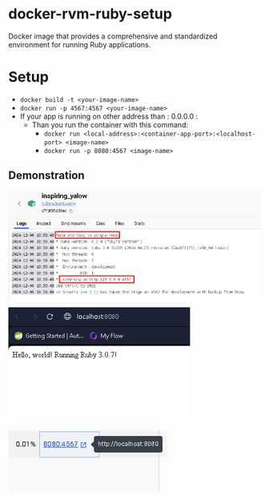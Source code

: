 # docker-rvm-ruby-setup

Docker image that provides a comprehensive and standardized environment for running Ruby applications.

# Setup

* `docker build -t <your-image-name>`
* `docker run -p 4567:4567 <your-image-name>`
* If your app is running on other address than : 0.0.0.0 :
  * Than you run the container with this command:
    * `docker run <local-address>:<container-app-port>:<localhost-port> <image-name>`
    * `docker run -p 8080:4567 <image-name>`

## Demonstration

![1733507990430](images/README/1733507990430.png)

![1733508191827](images/README/1733508191827.png)

![1733508278938](images/README/1733508278938.png)
